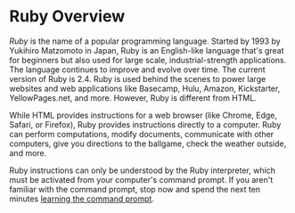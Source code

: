 # Ruby Overview

_Ruby_ is the name of a popular programming language.  Started by
1993 by Yukihiro Matzomoto in Japan, Ruby is an English-like
language that's great for beginners but also used for large
scale, industrial-strength applications. The language continues
to improve and evolve over time.  The current version of Ruby is 2.4.
Ruby is used behind the scenes to power large websites and web applications like Basecamp, Hulu, Amazon, Kickstarter, YellowPages.net, and more.  However, Ruby is different from HTML.

While HTML provides instructions for a web browser (like Chrome, Edge,
Safari, or Firefox),  Ruby provides instructions
directly to a computer.  Ruby can perform computations,
modify documents, communicate with other computers, give you
directions to the ballgame, check the weather outside, and more.  

Ruby instructions can only be understood by
the Ruby interpreter, which must be activated from your computer's command prompt.  If you aren't familiar with the command prompt, stop now and spend
the next ten minutes [learning the command prompt](/1-setup/2-orientation/2-command-line).

